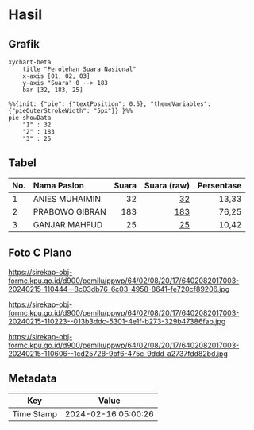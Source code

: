 # Hasil

## Grafik

```mermaid
xychart-beta
    title "Perolehan Suara Nasional"
    x-axis [01, 02, 03]
    y-axis "Suara" 0 --> 183
    bar [32, 183, 25]
```

```mermaid
%%{init: {"pie": {"textPosition": 0.5}, "themeVariables": {"pieOuterStrokeWidth": "5px"}} }%%
pie showData
    "1" : 32
    "2" : 183
    "3" : 25
```

## Tabel

| No. | Nama Paslon    | Suara | Suara (raw) | Persentase |
|:--- |:-------------- | -----:| -----------:| ----------:|
| 1   | ANIES MUHAIMIN | 32    | [32][p-1]   | 13,33      |
| 2   | PRABOWO GIBRAN | 183   | [183][p-2]  | 76,25      |
| 3   | GANJAR MAHFUD  | 25    | [25][p-3]   | 10,42      |


[p-1]: https://github.com/gigit-pemilu/pemilu-2024/blob/main/pilpres/hitung-suara/sub/64-kalimantan-timur/sub/02-kutai-kartanegara/sub/08-kota-bangun/sub/2017-kedang-murung/sub/003-tps/sub/paslon-1.txt
[p-2]: https://github.com/gigit-pemilu/pemilu-2024/blob/main/pilpres/hitung-suara/sub/64-kalimantan-timur/sub/02-kutai-kartanegara/sub/08-kota-bangun/sub/2017-kedang-murung/sub/003-tps/sub/paslon-2.txt
[p-3]: https://github.com/gigit-pemilu/pemilu-2024/blob/main/pilpres/hitung-suara/sub/64-kalimantan-timur/sub/02-kutai-kartanegara/sub/08-kota-bangun/sub/2017-kedang-murung/sub/003-tps/sub/paslon-3.txt

## Foto C Plano

https://sirekap-obj-formc.kpu.go.id/d900/pemilu/ppwp/64/02/08/20/17/6402082017003-20240215-110444--8c03db76-6c03-4958-8641-fe720cf89206.jpg

https://sirekap-obj-formc.kpu.go.id/d900/pemilu/ppwp/64/02/08/20/17/6402082017003-20240215-110223--013b3ddc-5301-4e1f-b273-329b47386fab.jpg

https://sirekap-obj-formc.kpu.go.id/d900/pemilu/ppwp/64/02/08/20/17/6402082017003-20240215-110606--1cd25728-9bf6-475c-9ddd-a2737fdd82bd.jpg


## Metadata

| Key        | Value               |
| ---------- | ------------------- |
| Time Stamp | 2024-02-16 05:00:26 |



